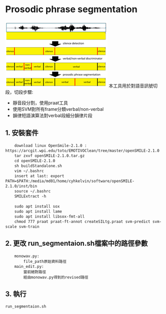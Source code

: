 # Prosodic phrase segmentation

!["our proposed system frameworks"](https://github.com/Xuplussss/prosodic-phrase-segmentation/blob/main/SystemFrameworks.png?raw=true)
本工具用於對語音訊號切段，切段步驟:
- 靜音段分割，使用praat工具
- 使用SVM對所有frame分類verbal/non-verbal
- 韻律短語演算法對verbal段細分韻律片段
## 1. 安裝套件
```
    download linux OpenSmile-2.1.0 : https://arcgit.wpi.edu/toto/EMOTIVOClean/tree/master/openSMILE-2.1.0
    tar zxvf openSMILE-2.1.0.tar.gz
    cd openSMILE-2.1.0
    sh buildStandalone.sh
    vim ~/.bashrc
    insert at last: export PATH=$PATH:/media/md01/home/cyhkelvin/software/openSMILE-2.1.0/inst/bin
    source ~/.bashrc
    SMILExtract -h
    
    sudo apt install sox
    sudo apt install lame
    sudo apt install libsox-fmt-all
    chmod 777 praat praat-ft-annot createSILtg.praat svm-predict svm-scale svm-train
```
## 2. 更改 run_segmentaion.sh檔案中的路徑參數
```
    monowav.py:
        file_path原始資料路徑
    main_edit.py:
        當前絕對路徑
        經由monowav.py得到的revised路徑
```
## 3. 執行
```
run_segmentaion.sh
```